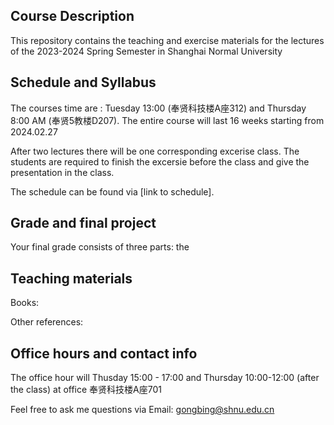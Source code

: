 ## Course Description
 This repository contains the teaching and exercise materials for the lectures of the 2023-2024 Spring Semester in Shanghai Normal University

## Schedule and Syllabus

The courses time are : Tuesday 13:00 (奉贤科技楼A座312) and Thursday 8:00 AM (奉贤5教楼D207). The entire course will last 16 weeks starting from 2024.02.27

After two lectures there will be one corresponding excerise class. The students are required to finish the excersie before the class and give the presentation in the class.

The schedule can be found via  [link to schedule].


## Grade and final project

Your final grade consists of three parts: the 

## Teaching materials

Books:

Other references:

 



## Office hours and contact info

The office hour will Thusday 15:00 - 17:00 and Thursday 10:00-12:00 (after the class) at office 奉贤科技楼A座701

Feel free to ask me questions via Email: gongbing@shnu.edu.cn


##

